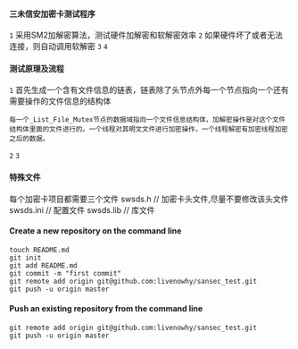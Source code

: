 #### 三未信安加密卡测试程序

  `1` 采用SM2加解密算法，测试硬件加解密和软解密效率
  `2` 如果硬件坏了或者无法连接，则自动调用软解密
  `3`
  `4`

####  测试原理及流程

  `1` 首先生成一个含有文件信息的链表，链表除了头节点外每一个节点指向一个还有需要操作的文件信息的结构体

    每一个_List_File_Mutex节点的数据域指向一个文件信息结构体，加解密操作是对这个文件结构体里面的文件进行的。一个线程对其明文文件进行加密操作，一个线程解密有加密线程加密之后的数据。
  `2` 
  `3` 



####  特殊文件

  每个加密卡项目都需要三个文件
	swsds.h    // 加密卡头文件,尽量不要修改该头文件
	swsds.ini  // 配置文件
	swsds.lib  // 库文件


####  Create a new repository on the command line

	touch README.md
	git init
	git add README.md
	git commit -m "first commit"
	git remote add origin git@github.com:livenowhy/sansec_test.git
	git push -u origin master

####  Push an existing repository from the command line

	git remote add origin git@github.com:livenowhy/sansec_test.git
	git push -u origin master